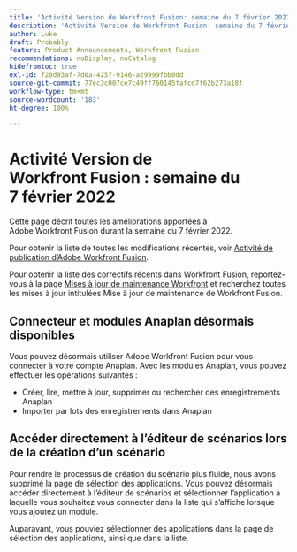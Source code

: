 ```yaml
---
title: 'Activité Version de Workfront Fusion: semaine du 7 février 2022'
description: 'Activité Version de Workfront Fusion: semaine du 7 février 2022'
author: Luke
draft: Probably
feature: Product Announcements, Workfront Fusion
recommendations: noDisplay, noCatalog
hidefromtoc: true
exl-id: f20d93af-7d0a-4257-9146-a29999fbb0dd
source-git-commit: 77ec3c007ce7c49ff760145fafcd7f62b273a18f
workflow-type: tm+mt
source-wordcount: '183'
ht-degree: 100%

---
```


# Activité Version de Workfront Fusion : semaine du 7 février 2022

Cette page décrit toutes les améliorations apportées à Adobe Workfront Fusion durant la semaine du 7 février 2022.

Pour obtenir la liste de toutes les modifications récentes, voir [Activité de publication d’Adobe Workfront Fusion](/help/workfront-fusion/fusion-product-releases/fusion-release-activity.md).

Pour obtenir la liste des correctifs récents dans Workfront Fusion, reportez-vous à la page [Mises à jour de maintenance Workfront](https://experienceleague.adobe.com/docs/workfront-known-issues/releases/current-updates.html?lang=fr) et recherchez toutes les mises à jour intitulées Mise à jour de maintenance de Workfront Fusion.

## Connecteur et modules Anaplan désormais disponibles

Vous pouvez désormais utiliser Adobe Workfront Fusion pour vous connecter à votre compte Anaplan. Avec les modules Anaplan, vous pouvez effectuer les opérations suivantes :

* Créer, lire, mettre à jour, supprimer ou rechercher des enregistrements Anaplan
* Importer par lots des enregistrements dans Anaplan

## Accéder directement à l’éditeur de scénarios lors de la création d’un scénario

Pour rendre le processus de création du scénario plus fluide, nous avons supprimé la page de sélection des applications. Vous pouvez désormais accéder directement à l’éditeur de scénarios et sélectionner l’application à laquelle vous souhaitez vous connecter dans la liste qui s’affiche lorsque vous ajoutez un module.

Auparavant, vous pouviez sélectionner des applications dans la page de sélection des applications, ainsi que dans la liste.
